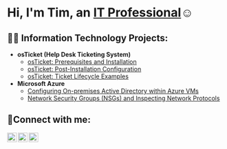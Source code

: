 <h1>Hi, I'm Tim, an <a href="https://www.linkedin.com/public-profile/settings?trk=d_flagship3_profile_self_view_public_profile&lipi=urn%3Ali%3Apage%3Ad_flagship3_profile_view_base%3BkCoyIn2MTTqezGQKh8HQig%3D%3D">IT Professional</a>☺</h1>

<h2>👨‍💻 Information Technology Projects:</h2>

- <b>osTicket (Help Desk Ticketing System)</b>
  - [osTicket: Prerequisites and Installation](https://github.com/TIm-the-IT-dad/osticket-prereqs)
  - [osTicket: Post-Installation Configuration](https://github.com/TIm-the-IT-dad/osticket-post-installation)
  - [osTicket: Ticket Lifecycle Examples](https://github.com/TIm-the-IT-dad/ticket-lifecycle)
- <b>Microsoft Azure</b>
  - [Configuring On-premises Active Directory within Azure VMs](https://github.com/TIm-the-IT-dad/configure-ad)
  - [Network Security Groups (NSGs) and Inspecting Network Protocols](https://github.com/TIm-the-IT-dad/azure-network-protocols)

<h2>🤳Connect with me:</h2>

[<img align="left" alt="Josh | Twitter" width="22px" src="https://cdn.jsdelivr.net/npm/simple-icons@v3/icons/twitter.svg" />][twitter]
[<img align="left" alt="Josh | LinkedIn" width="22px" src="https://cdn.jsdelivr.net/npm/simple-icons@v3/icons/linkedin.svg" />][linkedin]
[<img align="left" alt="Josh | Instagram" width="22px" src="https://cdn.jsdelivr.net/npm/simple-icons@v3/icons/instagram.svg" />][instagram]

[twitter]: https://twitter.com/
[instagram]: https://www.instagram.com/
[linkedin]: https://linkedin.com/in/Timothy-Meyer

